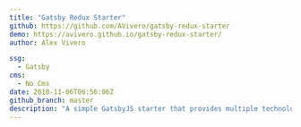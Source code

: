 ```yaml
---
title: "Gatsby Redux Starter"
github: https://github.com/AVivero/gatsby-redux-starter
demo: https://avivero.github.io/gatsby-redux-starter/
author: Alex Vivero

ssg:
  - Gatsby
cms:
  - No Cms
date: 2018-11-06T06:56:06Z
github_branch: master
description: "A simple GatsbyJS starter that provides multiple technologies out of the box, like Redux, Sass and Bootstrap."
---
```

